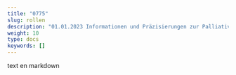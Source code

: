 ```yaml
---
title: "0775"
slug: rollen
description: "01.01.2023 Informationen und Präzisierungen zur Palliative Care"
weight: 10
type: docs
keywords: []
---
```


text en markdown
